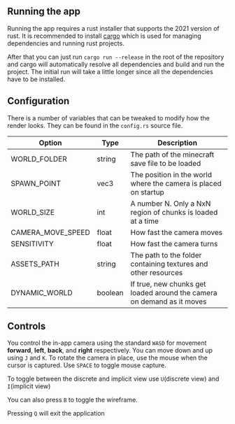 ## Running the app
Running the app requires a rust installer that supports the 2021 version of rust.
It is recommended to install [cargo](https://doc.rust-lang.org/cargo/getting-started/installation.html) which is used for managing dependencies
and running rust projects.

After that you can just run `cargo run --release` in the root of the repository and cargo
will automatically resolve all dependencies and build and run the project. 
The initial run will take a little longer since all the dependencies have to be installed.

## Configuration
There is a number of variables that can be tweaked to modify how the render looks.
They can be found in the `config.rs` source file.

| Option            | Type    | Description                                                            |
|-------------------|---------|------------------------------------------------------------------------|
| WORLD_FOLDER      | string  | The path of the minecraft save file to be loaded                       |
| SPAWN_POINT       | vec3    | The position in the world where the camera is placed on startup        |
| WORLD_SIZE        | int     | A number N. Only a NxN region of chunks is loaded at a time            |
| CAMERA_MOVE_SPEED | float   | How fast the camera moves                                              |
| SENSITIVITY       | float   | How fast the camera turns                                              |
| ASSETS_PATH       | string  | The path to the folder containing textures and other resources         |
| DYNAMIC_WORLD     | boolean | If true, new chunks get loaded around the camera on demand as it moves |

## Controls
You control the in-app camera using the standard `WASD` for movement **forward**, **left**, **back**, and **right** respectively. 
You can move down and up using `J` and `K`. 
To rotate the camera in place, use the mouse when the cursor is captured.
Use `SPACE` to toggle mouse capture.

To toggle between the discrete and implicit view use `U`(discrete view) and `I`(implicit view)

You can also press `B` to toggle the wireframe.

Pressing `Q` will exit the application
